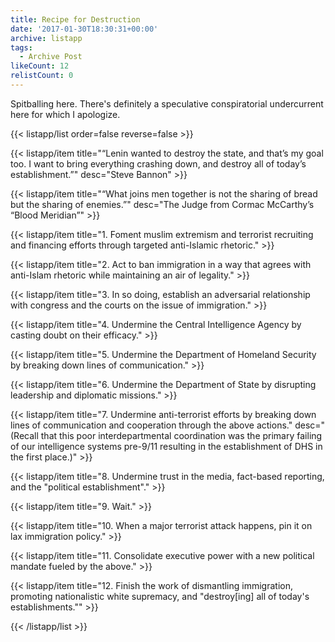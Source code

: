 ```yaml
---
title: Recipe for Destruction
date: '2017-01-30T18:30:31+00:00'
archive: listapp
tags: 
  - Archive Post
likeCount: 12
relistCount: 0
---
```


Spitballing here. There's definitely a speculative conspiratorial undercurrent here for which I apologize.

<!--more-->

{{< listapp/list order=false reverse=false >}}

   {{< listapp/item title="“Lenin wanted to destroy the state, and that’s my goal too. I want to bring everything crashing down, and destroy all of today’s establishment.”"
      desc="Steve Bannon" >}}

   {{< listapp/item title="“What joins men together is not the sharing of bread but the sharing of enemies.”"
      desc="The Judge from Cormac McCarthy’s “Blood Meridian”" >}}

   {{< listapp/item title="1\. Foment muslim extremism and terrorist recruiting and financing efforts through targeted anti-Islamic rhetoric." >}}

   {{< listapp/item title="2\. Act to ban immigration in a way that agrees with anti-Islam rhetoric while maintaining an air of legality." >}}

   {{< listapp/item title="3\. In so doing, establish an adversarial relationship with congress and the courts on the issue of immigration." >}}

   {{< listapp/item title="4\. Undermine the Central Intelligence Agency by casting doubt on their efficacy." >}}

   {{< listapp/item title="5\. Undermine the Department of Homeland Security by breaking down lines of communication." >}}

   {{< listapp/item title="6\. Undermine the Department of State by disrupting leadership and diplomatic missions." >}}

   {{< listapp/item title="7\. Undermine anti-terrorist efforts by breaking down lines of communication and cooperation through the above actions."
      desc="(Recall that this poor interdepartmental coordination was the primary failing of our intelligence systems pre-9/11 resulting in the establishment of DHS in the first place.)" >}}

   {{< listapp/item title="8\. Undermine trust in the media, fact-based reporting, and the \"political establishment\"." >}}

   {{< listapp/item title="9\. Wait." >}}

   {{< listapp/item title="10\. When a major terrorist attack happens, pin it on lax immigration policy." >}}

   {{< listapp/item title="11\. Consolidate executive power with a new political mandate fueled by the above." >}}

   {{< listapp/item title="12\. Finish the work of dismantling immigration, promoting nationalistic white supremacy, and \"destroy[ing] all of today's establishments.\"" >}}

{{< /listapp/list >}}
